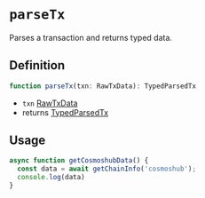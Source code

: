 # `parseTx`

Parses a transaction and returns typed data.

## Definition

```ts
function parseTx(txn: RawTxData): TypedParsedTx
```

- `txn` [RawTxData](../types/activity.md#rawtxdata)
- returns [TypedParsedTx](../types/activity.md#typedparsedtx)

## Usage

```ts
async function getCosmoshubData() {
  const data = await getChainInfo('cosmoshub');
  console.log(data)
}
```
